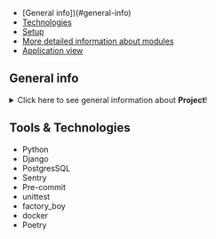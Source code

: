 * [General info])(#general-info)
* [Technologies](#technologies)
* [Setup](#setup)
* [More detailed information about modules](#more-detailed-information-about-modules)
* [Application view](#application-view)

## General info
<details>
<summary>Click here to see general information about <b>Project</b>!</summary>
<b>WszebiPatienProtal</b>. This project is a simple online booking system.
</details>

## Tools & Technologies
<ul>
<li>Python</li>
<li>Django</li>
<li>PostgresSQL</li>
<li>Sentry</li>
<li>Pre-commit</li>
<li>unittest</li>
<li>factory_boy</li>
<li>docker</li>
<li>Poetry</li>
</ul>

